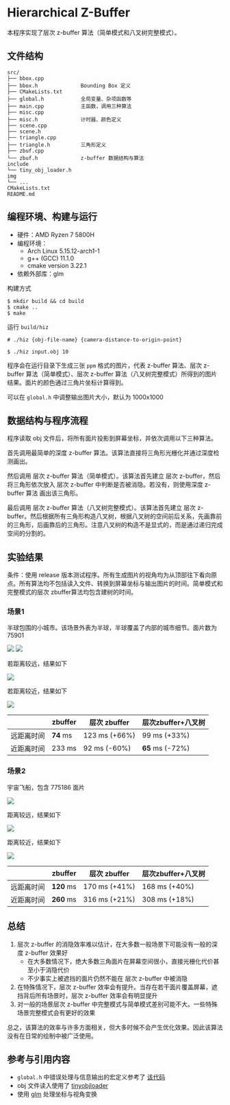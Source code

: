 
# Hierarchical Z-Buffer 

本程序实现了层次 z-buffer 算法（简单模式和八叉树完整模式）。

## 文件结构

```
src/
├── bbox.cpp
├── bbox.h              Bounding Box 定义
├── CMakeLists.txt
├── global.h            全局变量、杂项函数等
├── main.cpp            主函数，调用三种算法
├── misc.cpp
├── misc.h              计时器、颜色定义
├── scene.cpp
├── scene.h
├── triangle.cpp
├── triangle.h          三角形定义
├── zbuf.cpp
└── zbuf.h              z-buffer 数据结构与算法
include
└── tiny_obj_loader.h   
img                       
└── ...
CMakeLists.txt 
README.md
```

## 编程环境、构建与运行

- 硬件：AMD Ryzen 7 5800H 
- 编程环境：
  - Arch Linux 5.15.12-arch1-1
  - g++ (GCC) 11.1.0
  - cmake version 3.22.1
- 依赖外部库：glm

构建方式
```
$ mkdir build && cd build
$ cmake ..
$ make
```

运行 `build/hiz`
```
# ./hiz {obj-file-name} {camera-distance-to-origin-point}

$ ./hiz input.obj 10
```

程序会在运行目录下生成三张 `ppm` 格式的图片，代表 z-buffer 算法、层次 z-buffer 算法（简单模式）、层次 z-buffer 算法（八叉树完整模式）所得到的图片结果。面片的颜色通过三角片坐标计算得到。

可以在 `global.h` 中调整输出图片大小，默认为 1000x1000

## 数据结构与程序流程

程序读取 obj 文件后，将所有面片投影到屏幕坐标，并依次调用以下三种算法。

首先调用最简单的深度 z-buffer 算法。该算法直接将三角形光栅化并通过深度检测画出。

然后调用 层次 z-buffer 算法（简单模式）。该算法首先建立 层次 z-buffer，然后将三角形依次放入 层次 z-buffer 中判断是否被消隐。若没有，则使用深度 z-buffer 算法 画出该三角形。

最后调用 层次 z-buffer 算法（八叉树完整模式）。该算法首先建立 层次 z-buffer。然后根据所有三角形构造八叉树，根据八叉树的空间前后关系，先画靠前的三角形，后画靠后的三角形。注意八叉树的构造不是显式的，而是通过递归完成空间的分割的。

## 实验结果

条件：使用 release 版本测试程序。所有生成图片的视角均为从顶部往下看向原点。所有算法均不包括读入文件、转换到屏幕坐标与输出图片的时间。简单模式和完整模式的层次 zbuffer算法均包含建树的时间。

### 场景1

半球包围的小城市。该场景外表为半球，半球覆盖了内部的城市细节。面片数为 75901

![](img/outside_semisphere.png)
![](img/inside_semisphere.png)


若距离较远，结果如下

![](img/sphere_far.jpg)

若距离较近，结果如下

![](img/sphere_near.jpg)

|            | zbuffer   | 层次 zbuffer  | 层次zbuffer+八叉树 |
| ---------- | --------- | ------------- | ------------------ |
| 远距离时间 | **74** ms | 123 ms (+66%) | 99 ms (+33%)       |
| 近距离时间 | 233 ms    | 92 ms (-60%)  | **65** ms (-72%)   |

### 场景2

宇宙飞船，包含 775186 面片

![](img/space.png)

距离较远，结果如下

![](img/space_far.jpg)

距离较近，结果如下

![](img/space_near.jpg)

|            | zbuffer    | 层次 zbuffer  | 层次zbuffer+八叉树 |
| ---------- | ---------- | ------------- | ------------------ |
| 远距离时间 | **120** ms | 170 ms (+41%) | 168 ms (+40%)      |
| 近距离时间 | **260** ms | 316 ms (+21%) | 308 ms (+18%)      |

## 总结

1. 层次 z-buffer 的消隐效率难以估计，在大多数一般场景下可能没有一般的深度 z-buffer 效果好
   - 在大多数情况下，绝大多数三角面片在屏幕空间很小，直接光栅化代价甚至小于消隐代价
   - 不少事实上被遮挡的面片仍然不能在 层次 z-buffer 中被消隐
2. 在特殊情况下，层次 z-buffer 效率会有提升。当存在若干面片覆盖屏幕，遮挡背后所有场景时，层次 z-buffer 效率会有明显提升
3. 对一般的场景层次 z-buffer 中完整模式与简单模式差别可能不大。一些特殊场景完整模式会有更好的效果

总之，该算法的效率与许多方面相关，但大多时候不会产生优化效果。因此该算法没有在日常的绘制中被广泛使用。

## 参考与引用内容

- `global.h` 中错误处理与信息输出的宏定义参考了 [该代码](https://github.com/blurgyy/cg-2020/blob/master/pa1/include/global.hpp)
- obj 文件读入使用了 [tinyobjloader](https://github.com/tinyobjloader/tinyobjloader)
- 使用 [glm](https://github.com/g-truc/glm) 处理坐标与视角变换

